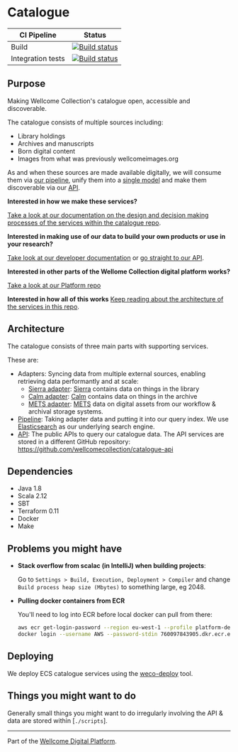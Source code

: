 # Catalogue

| CI Pipeline       | Status                                                                                                                                                                    |
|-------------------|---------------------------------------------------------------------------------------------------------------------------------------------------------------------------|
| Build             | [![Build status](https://badge.buildkite.com/0ca819db1215b66ecb17019d8ee5331d8e537094d051141219.svg?branch=master)](https://buildkite.com/wellcomecollection/catalogue)   |
| Integration tests | [![Build status](https://badge.buildkite.com/31a06ac64ab4f09ca5bc5930e21a57889c3f02561260f18ae6.svg?branch=main)](https://buildkite.com/wellcomecollection/integration) |

## Purpose

Making Wellcome Collection's catalogue open, accessible and
discoverable.

The catalogue consists of multiple sources including:
* Library holdings
* Archives and manuscripts
* Born digital content
* Images from what was previously wellcomeimages.org

As and when these sources are made available digitally, we will consume
them via [our pipeline](./pipeline), unify them into a
[single model](./common/internal_model) and make them discoverable via
our [API](https://github.com/wellcomecollection/catalogue-api).

**Interested in how we make these services?**

[Take a look at our documentation on the design and decision making
processes of the services within the catalogue repo][catalogue docs].

**Interested in making use of our data to build your own products or
use in your research?**

[Take look at our developer documentation][api developer docs] or
[go straight to our API][api].

**Interested in other parts of the Wellome Collection digital platform
works?**

[Take a look at our Platform repo][platform repo]

**Interested in how all of this works**
[Keep reading about the architecture of the services in this repo](#architecture).


## Architecture

The catalogue consists of three main parts with supporting services.

These are:

* Adapters: Syncing data from multiple external sources, enabling retrieving data performantly and at scale:
  - [Sierra adapter](sierra_adapter/README.md): [Sierra](https://www.iii.com/products/sierra-ils/) contains data on things in the library
  - [Calm adapter](calm_adapter/README.md): [Calm](https://www.axiell.com/uk/solutions/product/calm/) contains data on things in the archive
  - [METS adapter](mets_adapter/README.md): [METS](http://www.loc.gov/standards/mets/) data on digital assets from our workflow & archival storage systems. 
* [Pipeline](pipeline.md): Taking adapter data and putting it into our query index. We use [Elasticsearch](https://www.elastic.co/elasticsearch/) as our underlying search engine.
* [API](https://github.com/wellcomecollection/catalogue-api/blob/main/README.md): The public APIs to query our catalogue data. The API services are stored in a different GitHub repository: https://github.com/wellcomecollection/catalogue-api


## Dependencies

* Java 1.8
* Scala 2.12
* SBT
* Terraform 0.11
* Docker
* Make


## Problems you might have

* **Stack overflow from scalac \(in IntelliJ\) when building projects**:

  Go to `Settings > Build, Execution, Deployment > Compiler` and change
  `Build process heap size (Mbytes)` to something large, eg 2048.

* **Pulling docker containers from ECR**
  
  You'll need to log into ECR before local docker can pull from there:
  
  ```bash
  aws ecr get-login-password --region eu-west-1 --profile platform-dev | \
  docker login --username AWS --password-stdin 760097843905.dkr.ecr.eu-west-1.amazonaws.com
  ```


## Deploying

We deploy ECS catalogue services using the [weco-deploy](https://github.com/wellcomecollection/weco-deploy) tool.


## Things you might want to do

Generally small things you might want to do irregularly involving the
API & data are stored within \[`./scripts`\].

---

Part of the [Wellcome Digital Platform][platform repo].

[catalogue docs]: https://docs.wellcomecollection.org/catalogue/
[api developer docs]: https://developers.wellcomecollection.org/catalogue/
[api]: https://api.wellcomecollection.org/catalogue
[platform repo]: [https://github.com/wellcomecollection/platform]
